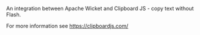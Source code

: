 An integration between Apache Wicket and Clipboard JS - copy text without Flash.

For more information see https://clipboardjs.com/
